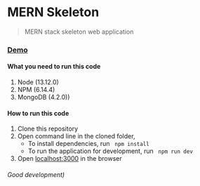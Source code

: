 # MERN Skeleton

> MERN stack skeleton web application

### [Demo](http://193.187.174.213:3001)

#### What you need to run this code
1. Node (13.12.0)
2. NPM (6.14.4)
3. MongoDB (4.2.0))

####  How to run this code
1. Clone this repository
2. Open command line in the cloned folder, 
   - To install dependencies, run ```  npm install  ```
   - To run the application for development, run ```  npm run dev  ```
4. Open [localhost:3000](http://localhost:3000/) in the browser

###### Good development)
